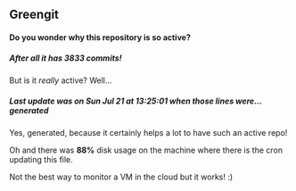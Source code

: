 ## Greengit

#### Do you wonder why this repository is so active?

##### After all it has 3833 commits!

But is it *really* active? Well...

##### Last update was on Sun Jul 21 at 13:25:01 when those lines were... generated

Yes, generated, because it certainly helps a lot to have such an active repo!

Oh and there was **88%** disk usage on the machine
where there is the cron updating this file.

Not the best way to monitor a VM in the cloud but it works! :)
